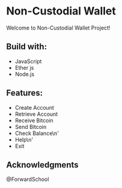 # Non-Custodial Wallet

Welcome to Non-Custodial Wallet Project! 


## Build with:

+ JavaScript
+ Ether js
+ Node.js

## Features:
+ Create Account 
+ Retrieve Account 
+ Receive Bitcoin
+ Send Bitcoin
+ Check Balance\n'
+ Help\n'
+ Exit

## Acknowledgments

@ForwardSchool
